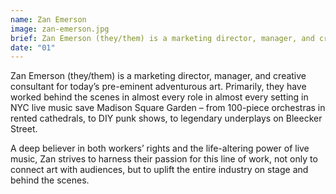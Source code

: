 ```yaml
---
name: Zan Emerson
image: zan-emerson.jpg
brief: Zan Emerson (they/them) is a marketing director, manager, and creative consultant.
date: "01"
---
```


Zan Emerson (they/them) is a marketing director, manager, and creative consultant for today’s pre-eminent adventurous art. Primarily, they have worked behind the scenes in almost every role in almost every setting in NYC live music save Madison Square Garden – from 100-piece orchestras in rented cathedrals, to DIY punk shows, to legendary underplays on Bleecker Street.

A deep believer in both workers’ rights and the life-altering power of live music, Zan strives to harness their passion for this line of work, not only to connect art with audiences, but to uplift the entire industry on stage and behind the scenes.
